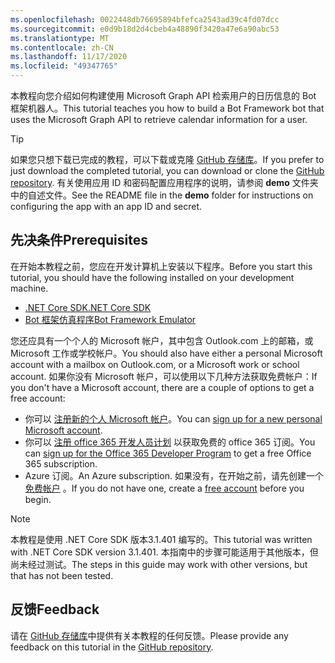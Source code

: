 ```yaml
---
ms.openlocfilehash: 0022448db76695894bfefca2543ad39c4fd07dcc
ms.sourcegitcommit: e0d9b18d2d4cbeb4a48890f3420a47e6a90abc53
ms.translationtype: MT
ms.contentlocale: zh-CN
ms.lasthandoff: 11/17/2020
ms.locfileid: "49347765"
---
```

<!-- markdownlint-disable MD002 MD041 -->

<span data-ttu-id="3d58b-101">本教程向您介绍如何构建使用 Microsoft Graph API 检索用户的日历信息的 Bot 框架机器人。</span><span class="sxs-lookup"><span data-stu-id="3d58b-101">This tutorial teaches you how to build a Bot Framework bot that uses the Microsoft Graph API to retrieve calendar information for a user.</span></span>

> [!TIP]
> <span data-ttu-id="3d58b-102">如果您只想下载已完成的教程，可以下载或克隆 [GitHub 存储库](https://github.com/microsoftgraph/msgraph-training-botframework)。</span><span class="sxs-lookup"><span data-stu-id="3d58b-102">If you prefer to just download the completed tutorial, you can download or clone the [GitHub repository](https://github.com/microsoftgraph/msgraph-training-botframework).</span></span> <span data-ttu-id="3d58b-103">有关使用应用 ID 和密码配置应用程序的说明，请参阅 **demo** 文件夹中的自述文件。</span><span class="sxs-lookup"><span data-stu-id="3d58b-103">See the README file in the **demo** folder for instructions on configuring the app with an app ID and secret.</span></span>

## <a name="prerequisites"></a><span data-ttu-id="3d58b-104">先决条件</span><span class="sxs-lookup"><span data-stu-id="3d58b-104">Prerequisites</span></span>

<span data-ttu-id="3d58b-105">在开始本教程之前，您应在开发计算机上安装以下程序。</span><span class="sxs-lookup"><span data-stu-id="3d58b-105">Before you start this tutorial, you should have the following installed on your development machine.</span></span>

- [<span data-ttu-id="3d58b-106">.NET Core SDK</span><span class="sxs-lookup"><span data-stu-id="3d58b-106">.NET Core SDK</span></span>](https://dotnet.microsoft.com/download)
- [<span data-ttu-id="3d58b-107">Bot 框架仿真程序</span><span class="sxs-lookup"><span data-stu-id="3d58b-107">Bot Framework Emulator</span></span>](https://github.com/microsoft/BotFramework-Emulator/blob/master/README.md)

<span data-ttu-id="3d58b-108">您还应具有一个个人的 Microsoft 帐户，其中包含 Outlook.com 上的邮箱，或 Microsoft 工作或学校帐户。</span><span class="sxs-lookup"><span data-stu-id="3d58b-108">You should also have either a personal Microsoft account with a mailbox on Outlook.com, or a Microsoft work or school account.</span></span> <span data-ttu-id="3d58b-109">如果你没有 Microsoft 帐户，可以使用以下几种方法获取免费帐户：</span><span class="sxs-lookup"><span data-stu-id="3d58b-109">If you don't have a Microsoft account, there are a couple of options to get a free account:</span></span>

- <span data-ttu-id="3d58b-110">你可以 [注册新的个人 Microsoft 帐户](https://signup.live.com/signup?wa=wsignin1.0&rpsnv=12&ct=1454618383&rver=6.4.6456.0&wp=MBI_SSL_SHARED&wreply=https://mail.live.com/default.aspx&id=64855&cbcxt=mai&bk=1454618383&uiflavor=web&uaid=b213a65b4fdc484382b6622b3ecaa547&mkt=E-US&lc=1033&lic=1)。</span><span class="sxs-lookup"><span data-stu-id="3d58b-110">You can [sign up for a new personal Microsoft account](https://signup.live.com/signup?wa=wsignin1.0&rpsnv=12&ct=1454618383&rver=6.4.6456.0&wp=MBI_SSL_SHARED&wreply=https://mail.live.com/default.aspx&id=64855&cbcxt=mai&bk=1454618383&uiflavor=web&uaid=b213a65b4fdc484382b6622b3ecaa547&mkt=E-US&lc=1033&lic=1).</span></span>
- <span data-ttu-id="3d58b-111">你可以 [注册 office 365 开发人员计划](https://developer.microsoft.com/office/dev-program) 以获取免费的 office 365 订阅。</span><span class="sxs-lookup"><span data-stu-id="3d58b-111">You can [sign up for the Office 365 Developer Program](https://developer.microsoft.com/office/dev-program) to get a free Office 365 subscription.</span></span>
- <span data-ttu-id="3d58b-112">Azure 订阅。</span><span class="sxs-lookup"><span data-stu-id="3d58b-112">An Azure subscription.</span></span> <span data-ttu-id="3d58b-113">如果没有，在开始之前，请先创建一个 [免费帐户](https://azure.microsoft.com/free/?WT.mc_id=A261C142F) 。</span><span class="sxs-lookup"><span data-stu-id="3d58b-113">If you do not have one, create a [free account](https://azure.microsoft.com/free/?WT.mc_id=A261C142F) before you begin.</span></span>

> [!NOTE]
> <span data-ttu-id="3d58b-114">本教程是使用 .NET Core SDK 版本3.1.401 编写的。</span><span class="sxs-lookup"><span data-stu-id="3d58b-114">This tutorial was written with .NET Core SDK version 3.1.401.</span></span> <span data-ttu-id="3d58b-115">本指南中的步骤可能适用于其他版本，但尚未经过测试。</span><span class="sxs-lookup"><span data-stu-id="3d58b-115">The steps in this guide may work with other versions, but that has not been tested.</span></span>

## <a name="feedback"></a><span data-ttu-id="3d58b-116">反馈</span><span class="sxs-lookup"><span data-stu-id="3d58b-116">Feedback</span></span>

<span data-ttu-id="3d58b-117">请在 [GitHub 存储库](https://github.com/microsoftgraph/msgraph-training-botframework)中提供有关本教程的任何反馈。</span><span class="sxs-lookup"><span data-stu-id="3d58b-117">Please provide any feedback on this tutorial in the [GitHub repository](https://github.com/microsoftgraph/msgraph-training-botframework).</span></span>
